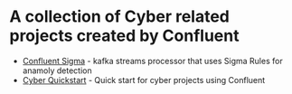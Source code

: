 # A collection of Cyber related projects created by Confluent

- [Confluent Sigma](confluent-sigma) - kafka streams processor that uses Sigma Rules for anamoly detection
- [Cyber Quickstart](quickstart) - Quick start for cyber projects using Confluent


